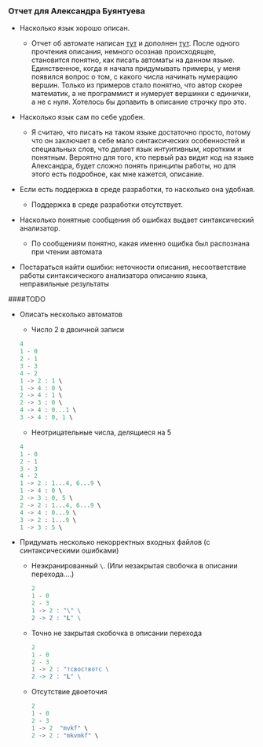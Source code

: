 ### Отчет для Александра Буянтуева

   * Насколько язык хорошо описан.
        * Отчет об автомате написан [тут](https://github.com/alexbuyan/fl-2021-hse-win/blob/HW01/SOLUTION.md) 
   и дополнен [тут](https://github.com/alexbuyan/fl-2021-hse-win/blob/HW02/SOLUTION.md). После одного 
   прочтения описания, немного осознав происходящее,  становится  понятно, как писать автоматы на данном языке. 
   Единственное, когда я начала придумывать примеры, у меня появился вопрос о том, 
   с какого числа начинать нумерацию вершин. Только из примеров стало понятно, что автор скорее
   математик, а не программист и нумерует вершинки с единички, а не с нуля. Хотелось бы допавить в описание 
   строчку про это.
   
   * Насколько язык сам по себе удобен.
        * Я считаю, что писать на таком языке достаточно просто, потому что он заключает в себе мало синтаксических
   особенностей и специальных слов, что делает язык интуитивным, коротким и понятным. Вероятно для того, 
   кто первый раз видит код на языке Александра, будет сложно понять принципы работы, но для этого есть
   подробное, как мне кажется, описание. 
   
   * Если есть поддержка в среде разработки, то насколько она удобная.
        * Поддержка в среде разработки отсутствует.
   
   * Насколько понятные сообщения об ошибках выдает синтаксический анализатор.
        * По сообщениям понятно, какая именно ощибка был распознана при чтении автомата
   
   * Постараться найти ошибки: неточности описания, несоответствие работы синтаксического анализатора описанию языка, неправильные результаты
   
####TODO
   
   * Описать несколько автоматов
        * Число 2 в двоичной записи
        ```javascript
     4
     1 - 0
     2 - 1
     3 - 3
     4 - 2
     1 -> 2 : 1 \
     1 -> 4 : 0 \
     2 -> 4 : 1 \
     2 -> 3 : 0 \
     4 -> 4 : 0...1 \
     3 -> 4 : 0, 1 \
        ```
       * Неотрицательные числа, делящиеся на 5
       ```javascript
     4
     1 - 0
     2 - 1
     3 - 3
     4 - 2
     1 -> 2 : 1...4, 6...9 \
     1 -> 4 : 0 \
     2 -> 3 : 0, 5 \
     2 -> 2 : 1...4, 6...9 \
     4 -> 4 : 0...9 \
     3 -> 2 : 1...9 \
     1 -> 3 : 5 \
        ```
        
   * Придумать несколько некорректных входных файлов (с синтаксическими ошибками)
   
       * Неэкранированный `\`. (Или незакрытая свобочка в описании перехода....)
           ```javascript
         2
         1 - 0
         2 - 3
         1 -> 2 : "\" \
         2 -> 2 : "L" \
            ```
       * Точно не закрытая скобочка в описании перехода
           ```javascript
         2
         1 - 0
         2 - 3
         1 -> 2 : "тсвоствотс \
         2 -> 2 : "L" \
            ```
         
       * Отсутствие двоеточия
           ```javascript
         2
         1 - 0
         2 - 3
         1 -> 2  "mvkf" \
         2 -> 2 : "mkvmkf" \
            ```